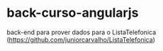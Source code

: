 # back-curso-angularjs

back-end para prover dados para o ListaTelefonica
(https://github.com/juniorcarvalho/ListaTelefonica)
